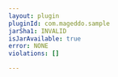 ```yaml
---
layout: plugin
pluginId: com.mageddo.sample
jarSha1: INVALID
isJarAvailable: true
error: NONE
violations: []

---
```

